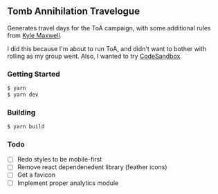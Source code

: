 ## Tomb Annihilation Travelogue

Generates travel days for the ToA campaign, with some additional rules from
[Kyle Maxwell](https://skaldforge.wordpress.com/2017/10/02/tomb-of-annihilation-hex-crawl-procedure/).

I did this because I'm about to run ToA, and didn't want to bother with rolling
as my group went. Also, I wanted to try [CodeSandbox](https://codesandbox.io).

### Getting Started

```bash
$ yarn
$ yarn dev
```

### Building

```bash
$ yarn build
```

### Todo

* [ ] Redo styles to be mobile-first
* [ ] Remove react dependenedent library (feather icons)
* [ ] Get a favicon
* [ ] Implement proper analytics module
